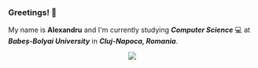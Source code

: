 ### Greetings! 👋

My name is **Alexandru** and I'm currently studying **_Computer Science_** 💻 at **_Babeș-Bolyai University_** in **_Cluj-Napoca, Romania_**.

<!--[culbec's GitHub stats](https://github-readme-stats.vercel.app/api?username=culbec&show_icons=true&theme=nightowl)-->
<p align = center>
  <img src=https://github-readme-stats.vercel.app/api/top-langs/?username=culbec&layout=compact&theme=radical) />
</p>

<!--START_SECTION:waka-->
<!--END_SECTION:waka-->

